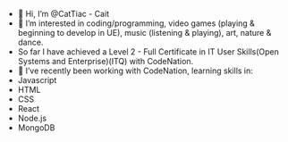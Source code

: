 - 👋 Hi, I’m @CatTiac - Cait
- 👀 I’m interested in coding/programming, video games (playing & beginning to develop in UE), music (listening & playing), art, nature & dance. 
- So far I have achieved a Level 2 - Full Certificate in IT User Skills(Open Systems and Enterprise)(ITQ) with CodeNation.
- 🌱 I’ve recently been working with CodeNation, learning skills in:
-  Javascript
-  HTML
-  CSS
-  React
-  Node.js
-  MongoDB


